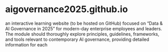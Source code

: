 # aigovernance2025.github.io
an interactive learning  website (to be hosted on GitHub) focused on “Data & AI Governance in 2025” for modern-day enterprise employees and leaders. The module should thoroughly explore principles, guidelines, frameworks, and tools relevant to contemporary AI governance, providing detailed information for each
